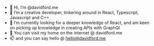 - 👋 Hi, I’m @davidford.me
- 👀 I’m a creative developer, tinkering around in React, Typescript, Javascript and C++
- 🌱 I’m currently looking for a deeper knowledge of React, and am keen on picking up knowledge in creating APIs with GraphQl
- 📱 You can visit my home on the internet @ davidford.me
- 📫 and you can say hello @ hello@davidford.me
